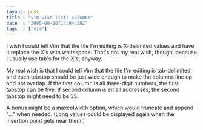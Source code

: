 ```yaml
---
layout: post
title : "vim wish list: columns"
date  : "2005-08-10T14:04:38Z"
tags  : ["vim"]
---
```

I wish I could tell Vim that the file I'm editing is X-delimited values and have it replace the X's with whitespace.  That's not my real wish, though, because I usually use tab's for the X's, anyway.

My real wish is that I could tell Vim that the file I'm editing is tab-delimited, and each tabstop should be just wide enough to make the columns line up and not overlap.  If the first column is all three-digit numbers, the first tabstop can be five.  If second column is email addresses, the second tabstop might need to be 35.

A bonus might be a maxcolwidth option, which would truncate and append "..." when needed.  (Long values could be displayed again when the insertion point gets near them.) 
